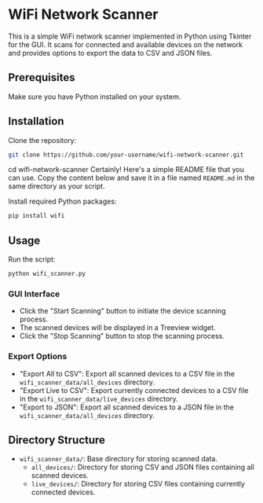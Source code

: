 # WiFi Network Scanner

This is a simple WiFi network scanner implemented in Python using Tkinter for the GUI. It scans for connected and available devices on the network and provides options to export the data to CSV and JSON files.

## Prerequisites

Make sure you have Python installed on your system.

## Installation

Clone the repository:

```bash
git clone https://github.com/your-username/wifi-network-scanner.git
```
cd wifi-network-scanner
Certainly! Here's a simple README file that you can use. Copy the content below and save it in a file named `README.md` in the same directory as your script.

Install required Python packages:

```bash
pip install wifi
```

## Usage

Run the script:

```bash
python wifi_scanner.py
```

### GUI Interface

- Click the "Start Scanning" button to initiate the device scanning process.
- The scanned devices will be displayed in a Treeview widget.
- Click the "Stop Scanning" button to stop the scanning process.

### Export Options

- "Export All to CSV": Export all scanned devices to a CSV file in the `wifi_scanner_data/all_devices` directory.
- "Export Live to CSV": Export currently connected devices to a CSV file in the `wifi_scanner_data/live_devices` directory.
- "Export to JSON": Export all scanned devices to a JSON file in the `wifi_scanner_data/all_devices` directory.

## Directory Structure

- `wifi_scanner_data/`: Base directory for storing scanned data.
  - `all_devices/`: Directory for storing CSV and JSON files containing all scanned devices.
  - `live_devices/`: Directory for storing CSV files containing currently connected devices.

